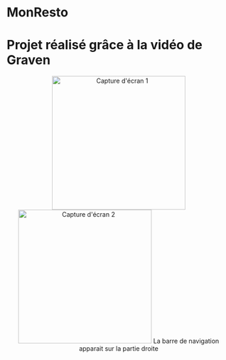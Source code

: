 # MonResto
# Projet réalisé grâce à la vidéo de Graven
<p align="center">
<img src="https://github.com/user-attachments/assets/c8d08899-9be4-46b3-ab6f-3c021a809164" alt="Capture d'écran 1" width="300"/>
<img src="https://github.com/user-attachments/assets/b3975948-8154-4d7c-9b2f-e13105ca35c1" alt="Capture d'écran 2" width="300"/>
La barre de navigation apparait sur la partie droite
</p>
